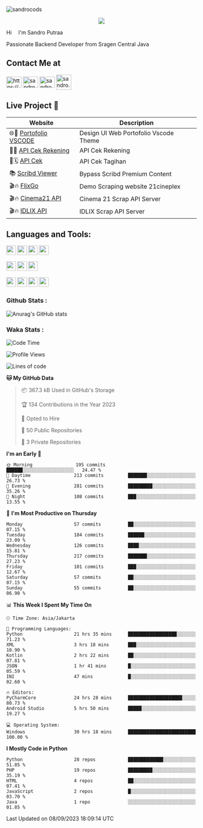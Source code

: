 

![sandrocods](https://cardivo.vercel.app/api?name=Martinus%20Krisandro%20Perdana%20Putra&description=Junior%20Backend%20Developer&image=https://avatars.githubusercontent.com/u/59155826?v=4&backgroundColor=%23ecf0f1)
<p align="center" style="p3">
<a href="https://github.com/antonkomarev/github-profile-views-counter">
    <img align="center"  src="https://komarev.com/ghpvc/?username=sandrocods&style=for-the-badge">
</a>
</p>

Hi <img src="https://media.giphy.com/media/hvRJCLFzcasrR4ia7z/giphy.gif" width="10px"> I'm Sandro Putraa

Passionate Backend Developer from Sragen Central Java

## Contact Me at

<p align="left">
    <a href="https://www.linkedin.com/in/sandro-putraa-34b80a19b/" target="blank"><img align="center" src="https://raw.githubusercontent.com/rahuldkjain/github-profile-readme-generator/master/src/images/icons/Social/linked-in-alt.svg" alt="https://www.linkedin.com/in/sandro-putraa-34b80a19b/" height="30" width="40" /></a>
    <a href="https://fb.com/sandro.putraaa" target="blank"><img align="center" src="https://raw.githubusercontent.com/rahuldkjain/github-profile-readme-generator/master/src/images/icons/Social/facebook.svg" alt="sandro.putraaa" height="30" width="40" /></a>
    <a href="https://instagram.com/sandro.putraa" target="blank"><img align="center" src="https://raw.githubusercontent.com/rahuldkjain/github-profile-readme-generator/master/src/images/icons/Social/instagram.svg" alt="sandro.putraa" height="30" width="40" /></a>
    <a href="https://wakatime.com/@sandrocods" target="blank"><img align="center" src="https://wakatime.com/static/img/wakatime-logo-text-vertical.png" alt="sandro.putraa" height="40" width="40" /></a>
   
</p>

## Live Project 🚀


| Website             | Description     |
| ----------------- | --- |
| 🌐👤 [Portofolio VSCODE](http://47.88.53.4:1872/porto/)| Design UI Web Portofolio Vscode Theme |
| 📑👤 [API Cek Rekening](http://47.88.53.4:3333/api/docs) | API Cek Rekening |
| 📑🗓 [API Cek](http://47.88.53.4:1111/api/docs) | API Cek Tagihan |
| 📚 [Scribd Viewer](http://sandroputraa.my.id/scribd/) | Bypass Scribd Premium Content |
| 🎬🔥 [FlixGo](https://testflsk.sandroputraa.com/) | Demo Scraping website 21cineplex  |
| 🎬🔥 [Cinema21 API](https://cinema-21-scrapper.vercel.app/) | Cinema 21 Scrap API Server |
| 🎬🔥 [IDLIX API](https://idlix-api.vercel.app/) | IDLIX Scrap API Server |



## Languages and Tools:

<img src="https://img.shields.io/badge/-Git-white?style=for-the-badge&logo=git" height="25" /></img>
<img src="https://img.shields.io/badge/-GitHub-white?style=for-the-badge&logo=github&logoColor=007ACC" height="25" /></img> <img src="https://img.shields.io/badge/-VS%20Code-white?style=for-the-badge&logo=visual-studio-code&logoColor=007ACC" height="25" /></img> <img src="https://img.shields.io/badge/-Pycharm-white?style=for-the-badge&logo=pycharm&logoColor=007ACC" height="25" /></img>

<img src="https://img.shields.io/badge/-Laravel-white?style=for-the-badge&logo=laravel&logoColor=007ACC" height="25" /></img>
<img src="https://img.shields.io/badge/-Flask-white?style=for-the-badge&logo=flask&logoColor=007ACC" height="25" /></img>
<img src="https://img.shields.io/badge/-Selenium-white?style=for-the-badge&logo=selenium&logoColor=007ACC" height="25" /></img>

<img src="https://img.shields.io/badge/-Python-white?style=for-the-badge&logo=python&logoColor=007ACC" height="25" /></img>
<img src="https://img.shields.io/badge/-Php-white?style=for-the-badge&logo=php&logoColor=007ACC" height="25" /></img>
<img src="https://img.shields.io/badge/-java-white?style=for-the-badge&logo=java&logoColor=007ACC" height="25" /></img>
<img src="https://img.shields.io/badge/-c++-white?style=for-the-badge&logo=c%2B%2B&logoColor=007ACC" height="25" /></img>



### Github Stats :
![Anurag's GitHub stats](https://github-readme-stats.vercel.app/api?username=sandrocods&show_icons=true&theme=transparent)


### Waka Stats :
<!--START_SECTION:waka-->
![Code Time](http://img.shields.io/badge/Code%20Time-1%2C084%20hrs%208%20mins-blue)

![Profile Views](http://img.shields.io/badge/Profile%20Views-2-blue)

![Lines of code](https://img.shields.io/badge/From%20Hello%20World%20I%27ve%20Written-1.4%20million%20lines%20of%20code-blue)

**🐱 My GitHub Data** 

> 📦 367.3 kB Used in GitHub's Storage 
 > 
> 🏆 134 Contributions in the Year 2023
 > 
> 💼 Opted to Hire
 > 
> 📜 50 Public Repositories 
 > 
> 🔑 3 Private Repositories 
 > 
**I'm an Early 🐤** 

```text
🌞 Morning                195 commits         ██████░░░░░░░░░░░░░░░░░░░   24.47 % 
🌆 Daytime                213 commits         ███████░░░░░░░░░░░░░░░░░░   26.73 % 
🌃 Evening                281 commits         █████████░░░░░░░░░░░░░░░░   35.26 % 
🌙 Night                  108 commits         ███░░░░░░░░░░░░░░░░░░░░░░   13.55 % 
```
📅 **I'm Most Productive on Thursday** 

```text
Monday                   57 commits          ██░░░░░░░░░░░░░░░░░░░░░░░   07.15 % 
Tuesday                  184 commits         ██████░░░░░░░░░░░░░░░░░░░   23.09 % 
Wednesday                126 commits         ████░░░░░░░░░░░░░░░░░░░░░   15.81 % 
Thursday                 217 commits         ███████░░░░░░░░░░░░░░░░░░   27.23 % 
Friday                   101 commits         ███░░░░░░░░░░░░░░░░░░░░░░   12.67 % 
Saturday                 57 commits          ██░░░░░░░░░░░░░░░░░░░░░░░   07.15 % 
Sunday                   55 commits          ██░░░░░░░░░░░░░░░░░░░░░░░   06.90 % 
```


📊 **This Week I Spent My Time On** 

```text
🕑︎ Time Zone: Asia/Jakarta

💬 Programming Languages: 
Python                   21 hrs 35 mins      ██████████████████░░░░░░░   71.23 % 
XML                      3 hrs 18 mins       ███░░░░░░░░░░░░░░░░░░░░░░   10.90 % 
Kotlin                   2 hrs 22 mins       ██░░░░░░░░░░░░░░░░░░░░░░░   07.81 % 
JSON                     1 hr 41 mins        █░░░░░░░░░░░░░░░░░░░░░░░░   05.59 % 
INI                      47 mins             █░░░░░░░░░░░░░░░░░░░░░░░░   02.60 % 

🔥 Editors: 
PyCharmCore              24 hrs 28 mins      ████████████████████░░░░░   80.73 % 
Android Studio           5 hrs 50 mins       █████░░░░░░░░░░░░░░░░░░░░   19.27 % 

💻 Operating System: 
Windows                  30 hrs 18 mins      █████████████████████████   100.00 % 
```

**I Mostly Code in Python** 

```text
Python                   28 repos            █████████████░░░░░░░░░░░░   51.85 % 
PHP                      19 repos            █████████░░░░░░░░░░░░░░░░   35.19 % 
HTML                     4 repos             ██░░░░░░░░░░░░░░░░░░░░░░░   07.41 % 
JavaScript               2 repos             █░░░░░░░░░░░░░░░░░░░░░░░░   03.70 % 
Java                     1 repo              ░░░░░░░░░░░░░░░░░░░░░░░░░   01.85 % 
```




 Last Updated on 08/09/2023 18:09:14 UTC
<!--END_SECTION:waka-->
